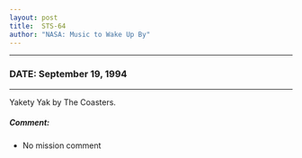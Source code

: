 ```yaml
---
layout: post
title:  STS-64
author: "NASA: Music to Wake Up By"
---
```


----
### DATE: September 19, 1994
----
Yakety Yak by The Coasters.

##### Comment:
* No mission comment
